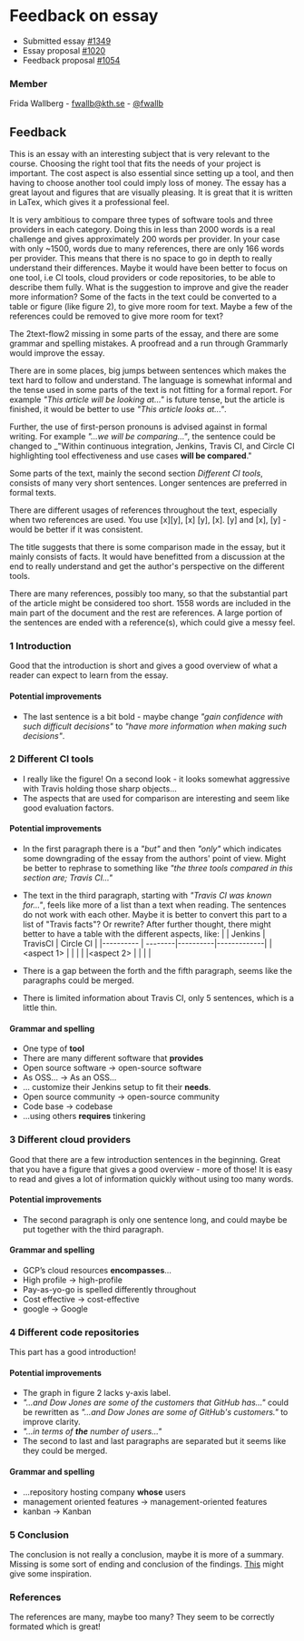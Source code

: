 # Feedback on essay

- Submitted essay [#1349](https://github.com/KTH/devops-course/pull/1349)
- Essay proposal [#1020](https://github.com/KTH/devops-course/pull/1020)
- Feedback proposal [#1054](https://github.com/KTH/devops-course/pull/1054)

### Member
Frida Wallberg - [fwallb@kth.se](fwallb@kth.se) - [@fwallb](https://github.com/fwallb)

## Feedback
This is an essay with an interesting subject that is very relevant to the course. Choosing the right tool that fits the needs of your project is important. The cost aspect is also essential since setting up a tool, and then having to choose another tool could imply loss of money. The essay has a great layout and figures that are visually pleasing. It is great that it is written in LaTex, which gives it a professional feel.

It is very ambitious to compare three types of software tools and three providers in each category. Doing this in less than 2000 words is a real challenge and gives approximately 200 words per provider. In your case with only ~1500, words due to many references, there are only 166 words per provider. This means that there is no space to go in depth to really understand their differences. Maybe it would have been better to focus on one tool, i.e CI tools, cloud providers or code repositories, to be able to describe them fully. What is the suggestion to improve and give the reader more information? Some of the facts in the text could be converted to a table or figure (like figure 2), to give more room for text. Maybe a few of the references could be removed to give more room for text?

The 2text-flow2 missing in some parts of the essay, and there are some grammar and spelling mistakes. A proofread and a run through Grammarly would improve the essay.

There are in some places, big jumps between sentences which makes the text hard to follow and understand. The language is somewhat informal and the tense used in some parts of the text is not fitting for a formal report. For example _"This article will be looking at..."_ is future tense, but the article is finished, it would be better to use _"This article looks at..."_.

Further, the use of first-person pronouns is advised against in formal writing. For example _"...we will be comparing..."_, the sentence could be changed to _"Within continuous integration, Jenkins, Travis CI, and Circle CI highlighting tool effectiveness and use cases __will be compared__."

Some parts of the text, mainly the second section _Different CI tools_, consists of many very short sentences. Longer sentences are preferred in formal texts.

There are different usages of references throughout the text, especially when two references are used. You use [x][y], [x] [y], [x]. [y] and [x], [y] - would be better if it was consistent.

The title suggests that there is some comparison made in the essay, but it mainly consists of facts. It would have benefitted from a discussion at the end to really understand and get the author's perspective on the different tools.

There are many references, possibly too many, so that the substantial part of the article might be considered too short. 1558 words are included in the main part of the document and the rest are references. A large portion of the sentences are ended with a reference(s), which could give a messy feel.

### 1 Introduction
Good that the introduction is short and gives a good overview of what a reader can expect to learn from the essay.

#### Potential improvements
- The last sentence is a bit bold - maybe change _"gain confidence with such difficult decisions"_ to _"have more information when making such decisions"_.

### 2 Different CI tools
- I really like the figure! On a second look - it looks somewhat aggressive with Travis holding those sharp objects...
- The aspects that are used for comparison are interesting and seem like good evaluation factors.

#### Potential improvements
- In the first paragraph there is a _"but"_ and then _"only"_ which indicates some downgrading of the essay from the authors' point of view. Might be better to rephrase to something like _"the three tools compared in this section are; Travis CI..."_
- The text in the third paragraph, starting with _"Travis CI was known for..."_, feels like more of a list than a text when reading. The sentences do not work with each other. Maybe it is better to convert this part to a list of "Travis facts"? Or rewrite? After further thought, there might better to have a table with the different aspects, like:
|           | Jenkins | TravisCI | Circle CI   |
|---------- | --------|----------|-------------|
|<aspect 1> |         |          |             |
|<aspect 2> |         |          |             |

- There is a gap between the forth and the fifth paragraph, seems like the paragraphs could be merged.
- There is limited information about Travis CI, only 5 sentences, which is a little thin.

#### Grammar and spelling
- One type of __tool__
- There are many different software that __provides__
- Open source software -> open-source software
- As OSS... -> As an OSS...
-  ... customize their Jenkins setup to fit their __needs__.
- Open source community -> open-source community
- Code base -> codebase
- ...using others __requires__ tinkering

### 3 Different cloud providers
Good that there are a few introduction sentences in the beginning. Great that you have a figure that gives a good overview - more of those! It is easy to read and gives a lot of information quickly without using too many words.

#### Potential improvements
- The second paragraph is only one sentence long, and could maybe be put together with the third paragraph.

#### Grammar and spelling
- GCP’s cloud resources __encompasses__...
- High profile -> high-profile
- Pay-as-yo-go is spelled differently throughout
- Cost effective -> cost-effective
- google -> Google

### 4 Different code repositories
This part has a good introduction!

#### Potential improvements
- The graph in figure 2 lacks y-axis label.
- _"...and Dow Jones are some of the customers that GitHub has..."_ could be rewritten as _"...and Dow Jones are some of GitHub's customers."_ to improve clarity.
- _"...in terms of __the__ number of users..."_
- The second to last and last paragraphs are separated but it seems like they could be merged.

#### Grammar and spelling
- ...repository hosting company __whose__ users
-  management oriented features -> management-oriented features
- kanban -> Kanban

### 5 Conclusion
The conclusion is not really a conclusion, maybe it is more of a summary. Missing is some sort of ending and conclusion of the findings. [This](https://www.academic-englishuk.com/conclusions) might give some inspiration.

### References
The references are many, maybe too many? They seem to be correctly formated which is great!
